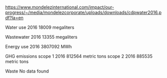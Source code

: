 https://www.mondelezinternational.com/impact/our-progress/~/media/mondelezcorporate/uploads/downloads/cdpwater2016.pdf?la=en

Water use
    2016
        18009 megaliters

Wastewater
    2016
        13355 megaliters

Energy use
    2016
        3807092 MWh

GHG emissions
    scope 1
        2016
            812564 metric tons
    scope 2
        2016
            885535 metric tons

Waste
    No data found